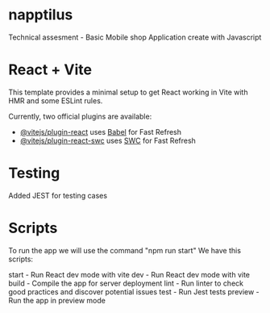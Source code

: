 # napptilus
Technical assesment - Basic Mobile shop
Application create with Javascript

# React + Vite

This template provides a minimal setup to get React working in Vite with HMR and some ESLint rules.

Currently, two official plugins are available:

- [@vitejs/plugin-react](https://github.com/vitejs/vite-plugin-react/blob/main/packages/plugin-react/README.md) uses [Babel](https://babeljs.io/) for Fast Refresh
- [@vitejs/plugin-react-swc](https://github.com/vitejs/vite-plugin-react-swc) uses [SWC](https://swc.rs/) for Fast Refresh

# Testing
Added JEST for testing cases

# Scripts
To run the app we will use the command "npm run start"
We have this scripts:

start - Run React dev mode with vite
dev - Run React dev mode with vite
build - Compile the app for server deployment
lint - Run linter to check good practices and discover potential issues
test - Run Jest tests
preview - Run the app in preview mode
